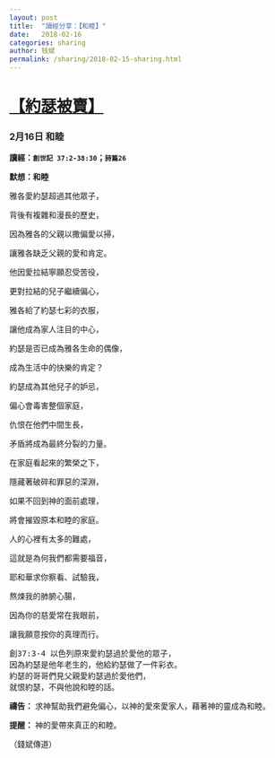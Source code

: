 ```yaml
---
layout: post
title:  "讀經分享：【和睦】"
date:   2018-02-16
categories: sharing
author: 钱斌
permalink: /sharing/2018-02-15-sharing.html
---
```


[【約瑟被賣】](/daily/2018-02-16-daily.html)
===========

### 2月16日 和睦

**讀經：`創世記 37:2-38:30`；`詩篇26`**

**默想：和睦**

雅各愛約瑟超過其他眾子，

背後有複雜和漫長的歷史，

因為雅各的父親以撒偏愛以掃，

讓雅各缺乏父親的愛和肯定。

他因愛拉結寧願忍受苦役，

更對拉結的兒子繼續偏心，

雅各給了約瑟七彩的衣服，

讓他成為家人注目的中心，

約瑟是否已成為雅各生命的偶像，

成為生活中的快樂的肯定？

約瑟成為其他兒子的妒忌，

偏心會毒害整個家庭，

仇恨在他們中間生長，

矛盾將成為最終分裂的力量。

在家庭看起來的繁榮之下，

隱藏著破碎和罪惡的深淵，

如果不回到神的面前處理，

將會摧毀原本和睦的家庭。

人的心裡有太多的難處，

這就是為何我們都需要福音，

耶和華求你察看、試驗我，

熬煉我的肺腑心腸，

因為你的慈愛常在我眼前，

讓我願意按你的真理而行。

<pre>創37:3-4 以色列原來愛約瑟過於愛他的眾子，
因為約瑟是他年老生的，他給約瑟做了一件彩衣。
約瑟的哥哥們見父親愛約瑟過於愛他們，
就恨約瑟，不與他說和睦的話。</pre>

**禱告：**
求神幫助我們避免偏心，以神的愛來愛家人，藉著神的靈成為和睦。

**提醒：**
神的愛帶來真正的和睦。

（錢斌傳道）
